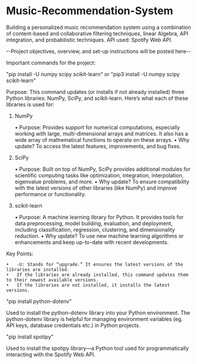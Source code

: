 # Music-Recommendation-System
Building a personalized music recommendation system using a combination of content-based and collaborative filtering techniques, linear Algebra, API integration, and probabilistic techniques. API used: Spotify Web API.

--Project objectives, overview, and set-up instructions will be posted here--

Important commands for the project:

"pip install -U numpy scipy scikit-learn" or "pip3 install -U numpy scipy scikit-learn"

Purpose: This command updates (or installs if not already installed) three Python libraries: NumPy, SciPy, and scikit-learn. Here’s what each of these libraries is used for:

1. NumPy

	•	Purpose: Provides support for numerical computations, especially working with large, multi-dimensional arrays and matrices. It also has a wide array of mathematical functions to operate on these arrays.
	•	Why update? To access the latest features, improvements, and bug fixes.

2. SciPy

	•	Purpose: Built on top of NumPy, SciPy provides additional modules for scientific computing tasks like optimization, integration, interpolation, eigenvalue problems, and more.
	•	Why update? To ensure compatibility with the latest versions of other libraries (like NumPy) and improve performance or functionality.

3. scikit-learn

	•	Purpose: A machine learning library for Python. It provides tools for data preprocessing, model building, evaluation, and deployment, including classification, regression, clustering, and dimensionality reduction.
	•	Why update? To use new machine learning algorithms or enhancements and keep up-to-date with recent developments.

Key Points:

	•	-U: Stands for “upgrade.” It ensures the latest versions of the libraries are installed.
	•	If the libraries are already installed, this command updates them to their newest available versions.
	•	If the libraries are not installed, it installs the latest versions.

"pip install python-dotenv"

Used to install the python-dotenv library into your Python environment. The python-dotenv library is helpful for managing environment variables (eg. API keys, database credentials etc.) in Python projects.

"pip install spotipy"

Used to install the spotipy library—a Python tool used for programmatically interacting with the Spotify Web API.